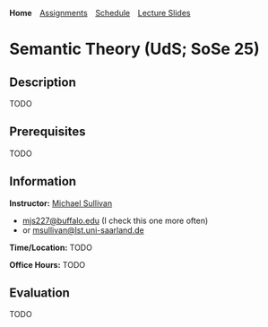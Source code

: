 **Home**&emsp;[Assignments](https://mjs227.github.io/courses/semantic-theory-25/assignments/)&emsp;[Schedule](https://mjs227.github.io/courses/semantic-theory-25/schedule/)&emsp;[Lecture Slides](https://mjs227.github.io/courses/semantic-theory-25/lecture-slides/)
# Semantic Theory (UdS; SoSe 25)

## Description

TODO

## Prerequisites

TODO

## Information

**Instructor:** [Michael Sullivan](https://www.acsu.buffalo.edu/~mjs227/)
- mjs227@buffalo.edu (I check this one more often)
- or msullivan@lst.uni-saarland.de

**Time/Location:** TODO

**Office Hours:** TODO

## Evaluation

TODO
